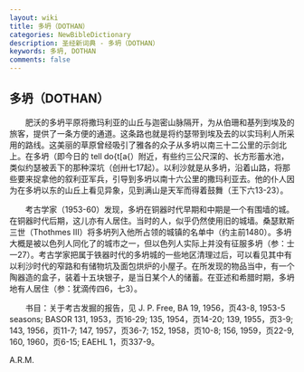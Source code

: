 ```yaml
---
layout: wiki
title: 多坍（DOTHAN）
categories: NewBibleDictionary
description: 圣经新词典 - 多坍（DOTHAN）
keywords: 多坍, DOTHAN
comments: false
---
```


## 多坍（DOTHAN）

　　肥沃的多坍平原将撒玛利亚的山丘与迦密山脉隔开，为从伯珊和基列到埃及的旅客，提供了一条方便的通道。这条路也就是将约瑟带到埃及去的以实玛利人所采用的路线。这美丽的草原曾经吸引了雅各的众子从多坍以南三十二公里的示剑北上。在多坍（即今日的 tell do{t[a{）附近，有些约三公尺深的、长方形蓄水池，类似约瑟被丢下的那种深坑（创卅七17起）。以利沙就是从多坍，沿着山路，将那些要来捉拿他的叙利亚军兵，引导到多坍以南十六公里的撒玛利亚去。他的仆人因为在多坍以东的山丘上看见异象，见到满山是天军而得着鼓舞（王下六13-23）。

　　考古学家（1953-60）发现，多坍在铜器时代早期和中期是一个有围墙的城。在铜器时代后期，这儿亦有人居住。当时的人，似乎仍然使用旧的城墙。桑瑟默斯三世（Thothmes III）将多坍列入他所占领的城镇的名单中（约主前1480）。多坍大概是被以色列人同化了的城市之一，但以色列人实际上并没有征服多坍（参：士一27）。考古学家把属于铁器时代的多坍城的一些地区清理过后，可以看见其中有以利沙时代的窄路和有储物坑及面包烘炉的小屋子。在所发现的物品当中，有一个陶器造的盒子，装着十五块银子，是当日某个人的储蓄。在亚述和希腊时期，多坍地有人居住（参：犹滴传四6，七3）。

　　书目：关于考古发掘的报告，见 J. P. Free, BA 19, 1956，页43-8, 1953-5 seasons; BASOR 131, 1953，页16-29; 135, 1954，页14-20; 139, 1955，页3-9; 143, 1956，页11-7; 147, 1957，页36-7; 152, 1958，页10-8; 156, 1959，页22-9, 160, 1960，页6-15; EAEHL 1，页337-9。

A.R.M.









